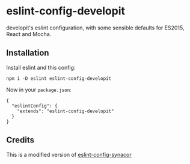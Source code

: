 # eslint-config-developit

developit's eslint configuration, with some sensible defaults for ES2015, React and Mocha.

## Installation

Install eslint and this config:

```
npm i -D eslint eslint-config-developit
```

Now in your `package.json`:

````
{
  "eslintConfig": {
    "extends": "eslint-config-developit"
  }
}
````

## Credits

This is a modified version of [eslint-config-synacor](https://github.com/synacor/eslint-config-synacor)
